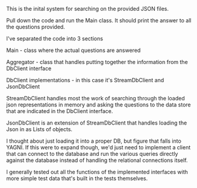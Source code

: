 This is the inital system for searching on the provided JSON files.

Pull down the code and run the Main class.  It should print the answer to all the questions provided.

I've separated the code into 3 sections

Main - class where the actual questions are answered

Aggregator - class that handles putting together the information from the DbClient interface

DbClient implementations - in this case it's StreamDbClient and JsonDbClient

StreamDbClient handles most the work of searching through the loaded json representations in memory and asking the questions to the data store that are indicated in the DbClient interface.

JsonDbClient is an extension of StreamDbClient that handles loading the Json in as Lists of objects.  

I thought about just loading it into a proper DB, but figure that falls into YAGNI.  If this were to expand though, we'd just need to implement a client that can connect to the database and run the various queries directly against the database instead of handling the relational connections itself.  

I generally tested out all the functions of the implemented interfaces with more simple test data that's built in the tests themselves.
